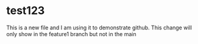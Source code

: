 # test123
This is a new file and I am using it to demonstrate github.
This change will only show in the feature1 branch but not in the main
